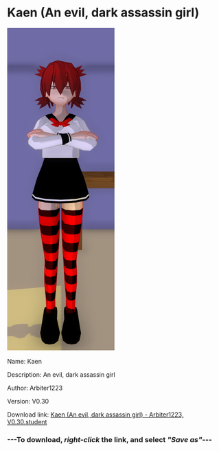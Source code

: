 # Kaen (An evil, dark assassin girl)

<img src = "https://raw.githubusercontent.com/Arbiter1223/Daigaku-Gurashi-Custom-Students/master/Students/Files/Kaen%20(An%20evil%2C%20dark%20assassin%20girl).png">

Name: Kaen

Description: An evil, dark assassin girl

Author: Arbiter1223

Version: V0.30

Download link: <a href="https://raw.githubusercontent.com/Arbiter1223/Daigaku-Gurashi-Custom-Students/master/Students/Files/Kaen%20(An%20evil%2C%20dark%20assassin%20girl)%20-%20Arbiter1223%2C%20V0.30.student">Kaen (An evil, dark assassin girl) - Arbiter1223, V0.30.student</a>

### ---**To download, _right-click_ the link, and select _"Save as"_**---
